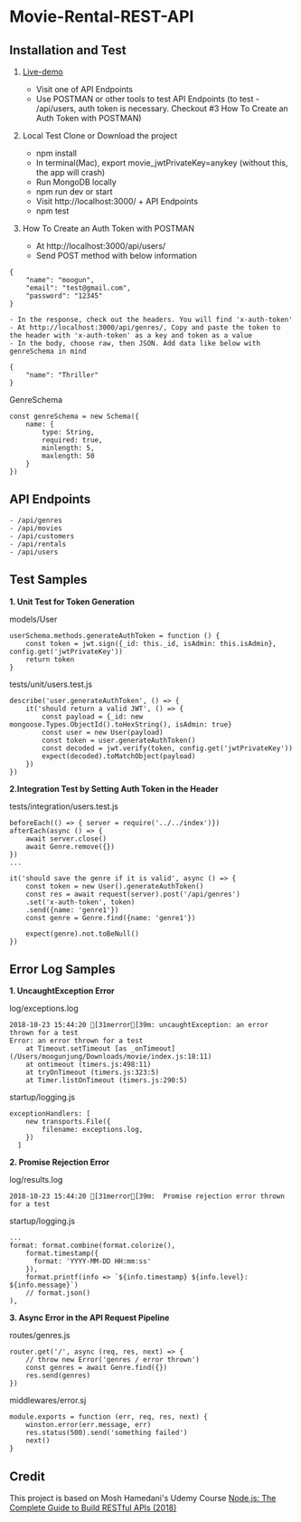 # Movie-Rental-REST-API

## Installation and Test
1. [Live-demo](http://morning-mesa-94967.herokuapp.com/)
    - Visit one of API Endpoints
    - Use POSTMAN or other tools to test API Endpoints
    (to test - /api/users, auth token is necessary. Checkout #3 How To Create an Auth Token with POSTMAN)

2. Local Test Clone or Download the project
    - npm install
    - In terminal(Mac), export movie_jwtPrivateKey=anykey (without this, the app will crash)
    - Run MongoDB locally
    - npm run dev or start
    - Visit http://localhost:3000/ + API Endpoints
    - npm test

3. How To Create an Auth Token with POSTMAN
    - At http://localhost:3000/api/users/
    - Send POST method with below information
```
{
	"name": "moogun",
	"email": "test@gmail.com",
	"password": "12345"
}
```

    - In the response, check out the headers. You will find 'x-auth-token'
    - At http://localhost:3000/api/genres/, Copy and paste the token to the header with 'x-auth-token' as a key and token as a value
    - In the body, choose raw, then JSON. Add data like below with genreSchema in mind

```
{
	"name": "Thriller"
}
```
GenreSchema
```
const genreSchema = new Schema({
    name: {
        type: String,
        required: true,
        minlength: 5,
        maxlength: 50
    }
})

```


## API Endpoints
    - /api/genres
    - /api/movies
    - /api/customers
    - /api/rentals
    - /api/users


## Test Samples
**1. Unit Test for Token Generation**

models/User
```
userSchema.methods.generateAuthToken = function () {
    const token = jwt.sign({_id: this._id, isAdmin: this.isAdmin}, config.get('jwtPrivateKey'))
    return token
}
```

tests/unit/users.test.js
```
describe('user.generateAuthToken', () => {
    it('should return a valid JWT', () => {
        const payload = {_id: new mongoose.Types.ObjectId().toHexString(), isAdmin: true}
        const user = new User(payload)
        const token = user.generateAuthToken()
        const decoded = jwt.verify(token, config.get('jwtPrivateKey'))
        expect(decoded).toMatchObject(payload)
    })
})

```

**2.Integration Test by Setting Auth Token in the Header**

tests/integration/users.test.js
```
beforeEach(() => { server = require('../../index')})
afterEach(async () => {
    await server.close()
    await Genre.remove({})
})
...

it('should save the genre if it is valid', async () => {
    const token = new User().generateAuthToken()
    const res = await request(server).post('/api/genres')
    .set('x-auth-token', token)
    .send({name: 'genre1'})
    const genre = Genre.find({name: 'genre1'})

    expect(genre).not.toBeNull()
})
```


## Error Log Samples
**1. UncaughtException Error**

log/exceptions.log
```
2018-10-23 15:44:20 [31merror[39m: uncaughtException: an error thrown for a test
Error: an error thrown for a test
    at Timeout.setTimeout [as _onTimeout] (/Users/moogunjung/Downloads/movie/index.js:18:11)
    at ontimeout (timers.js:498:11)
    at tryOnTimeout (timers.js:323:5)
    at Timer.listOnTimeout (timers.js:290:5)
```

startup/logging.js
```
exceptionHandlers: [
    new transports.File({
        filename: exceptions.log,
    })
  ]
```

**2. Promise Rejection Error**

log/results.log
```
2018-10-23 15:44:20 [31merror[39m:  Promise rejection error thrown for a test
```

startup/logging.js
```
...
format: format.combine(format.colorize(),
    format.timestamp({
      format: 'YYYY-MM-DD HH:mm:ss'
    }),
    format.printf(info => `${info.timestamp} ${info.level}: ${info.message}`)
    // format.json()
),
```

**3. Async Error in the API Request Pipeline**

routes/genres.js
```
router.get('/', async (req, res, next) => {
    // throw new Error('genres / error thrown')
    const genres = await Genre.find({})
    res.send(genres)
})

```

middlewares/error.sj
```
module.exports = function (err, req, res, next) {
    winston.error(err.message, err)
    res.status(500).send('something failed')
    next()
}
```

## Credit
This project is based on Mosh Hamedani's Udemy Course [Node.js: The Complete Guide to Build RESTful APIs (2018)](https://www.udemy.com/nodejs-master-class/learn/v4/overview)
